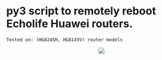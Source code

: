 # py3 script to remotely reboot Echolife Huawei routers.
    Tested on: (HG8245H, HG8145V) router models
	
<p align="center">
  <img src="https://user-images.githubusercontent.com/87286056/126338583-74ecaad2-5587-4f1c-a483-bbe82a89f2b1.png"/>
</p>
